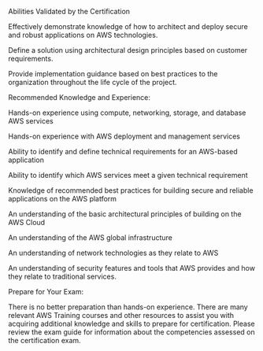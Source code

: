 Abilities Validated by the Certification

Effectively demonstrate knowledge of how to architect and deploy secure and robust applications on AWS technologies.

Define a solution using architectural design principles based on customer requirements.

Provide implementation guidance based on best practices to the organization throughout the life cycle of the project.

Recommended Knowledge and Experience:

Hands-on experience using compute, networking, storage, and database AWS services

Hands-on experience with AWS deployment and management services

Ability to identify and define technical requirements for an AWS-based application

Ability to identify which AWS services meet a given technical requirement

Knowledge of recommended best practices for building secure and reliable applications on the AWS platform

An understanding of the basic architectural principles of building on the AWS Cloud

An understanding of the AWS global infrastructure

An understanding of network technologies as they relate to AWS

An understanding of security features and tools that AWS provides and how they relate to traditional services.

Prepare for Your Exam:

There is no better preparation than hands-on experience. There are many relevant AWS Training courses and other resources to assist you with acquiring additional knowledge and skills to prepare for certification. Please review the exam guide for information about the competencies assessed on the certification exam.

